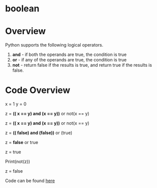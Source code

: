 # boolean
Overview
===========

Python supports the following logical operators. 

1. **and** - if both the operands are true, the condition is true
2. **or** - if any of the operands are true, the condition is true 
3. **not** - return false if the results is true, and return true if the results is false. 

Code Overview 
==============
x = 1
y = 0

z = **(( x == y) and  (x == y))** or not(x == y)

z = **(( x == y) and  (x == y))** or  not(x == y)

z = **(( false) and (false))** or (true)

z = **false** or true

z = true

Print(not(z))

z = false




Code can be found [here]()
